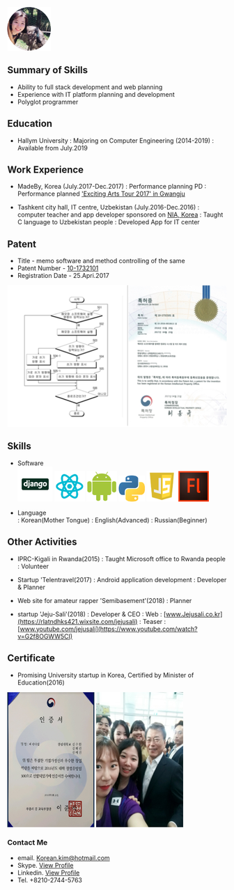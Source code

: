 
<img src="https://raw.githubusercontent.com/SUWANKIM/KIMSUWAN/master/profile.jpg.png" width="100" height="100"/>

## Summary of Skills

- Ability to full stack development and web planning
- Experience with IT platform planning and development
- Polyglot programmer



## Education

 - Hallym University 
   : Majoring on Computer Engineering (2014-2019)
   : Available from July.2019



## Work Experience

 - MadeBy, Korea (July.2017-Dec.2017)
   : Performance planning PD
   : Performance planned ['Exciting Arts Tour 2017' in Gwangju](https://korean.visitkorea.or.kr/detail/fes_detail.html?cotid=36031558-bfdb-4c75-b962-76155b9a0a10)

  -  Tashkent city hall, IT centre, Uzbekistan (July.2016-Dec.2016)
   :  computer teacher and app developer sponsored on [NIA, Korea](https://www.nia.or.kr/)
   : Taught C language to Uzbekistan people
   : Developed App for IT center



## Patent

 - Title - memo software and method controlling of the same
 - Patent Number - [10-1732101](http://kportal.kipris.or.kr/kportal/search/total_search.do)
 - Registration Date - 25.Apri.2017 
                 
![patent](https://raw.githubusercontent.com/SUWANKIM/KIMSUWAN/master/patent.jpg)



## Skills

  - Software        
  <img src="https://raw.githubusercontent.com/SUWANKIM/KIMSUWAN/master/Django.png" width="80" height="80"/> <img src="https://raw.githubusercontent.com/SUWANKIM/KIMSUWAN/master/react.png" width="70" height="70"/> <img src="https://raw.githubusercontent.com/SUWANKIM/KIMSUWAN/master/580b57fbd9996e24bc43bdf2.png" width="70" height="70"/>  <img src="https://raw.githubusercontent.com/SUWANKIM/KIMSUWAN/master/python.png" width="60" height="60"/> <img src="https://raw.githubusercontent.com/SUWANKIM/KIMSUWAN/master/java1.png" width="70" height="70"/> <img src="https://raw.githubusercontent.com/SUWANKIM/KIMSUWAN/master/Adobe_Flash_Professional_icon.png" width="70" height="70"/>
  
  - Language        
    : Korean(Mother Tongue)
    : English(Advanced)
    : Russian(Beginner)




## Other Activities
 - IPRC-Kigali in Rwanda(2015)
  : Taught Microsoft office to Rwanda people
  : Volunteer
 
 - Startup 'Telentravel(2017)
  : Android application development
  : Developer & Planner
  
 - Web site for amateur rapper 'Semibasement'(2018)
   : Planner
   
 - startup 'Jeju-Sali'(2018)
   : Developer & CEO
   : Web : [www.Jejusali.co.kr](https://rlatndhks421.wixsite.com/jejusali)
   : Teaser : [www.youtube.com/jejusali](https://www.youtube.com/watch?v=G2f8OGWW5CI)



## Certificate
 - Promising University startup in Korea, Certified by Minister of Education(2016)
 
 <img src ="https://raw.githubusercontent.com/SUWANKIM/KIMSUWAN/master/certifi.jpg" width="200" height="310"/>  <img src ="https://raw.githubusercontent.com/SUWANKIM/KIMSUWAN/master/300_1.jpg" width="200" height="310"/>



### Contact Me

 -  email. [Korean.kim@hotmail.com](Korean.kim@hotmail.com)
 - Skype. [View Profile](https://join.skype.com/invite/JXnrvGPbl7M4)
 - Linkedin. [View Profile](www.linkedin.com/in/suwankim)
 - Tel. +8210-2744-5763
